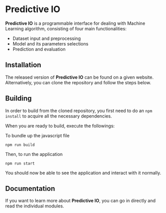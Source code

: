 # Predictive IO
**Predictive IO** is a programmable interface for dealing with Machine Learning algorithm, consisting of four main functionalities:
- Dataset input and preprocessing 
- Model and its parameters selections
- Prediction and evaluation
## Installation
The released version of **Predictive IO** can be found on a given website. Alternatively, you can clone the repository and follow the steps below.

## Building
In order to build from the cloned repository, you first need to do an `npm install` to acquire all the necessary dependencies.

When you are ready to build, execute the followings:

To bundle up the javascript file
```
npm run build
```
Then, to run the application
```
npm run start
```
You should now be able to see the application and interact with it normally.
## Documentation
If you want to learn more about **Predictive IO**, you can go in directly and read the individual modules.